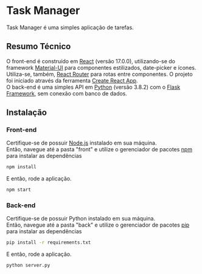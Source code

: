 # Task Manager
Task Manager é uma simples aplicação de tarefas.

## Resumo Técnico
O front-end é construído em [React](https://reactjs.org/) (versão 17.0.0), utilizando-se do framework [Material-UI](https://material-ui.com/) para componentes estilizados, date-picker e ícones. Utiliza-se, também, [React Router](https://reactrouter.com/) para rotas entre componentes. O projeto foi iniciado através da ferramenta [Create React App](https://github.com/facebook/create-react-app).  
O back-end é uma simples API em [Python](https://www.python.org/) (versão 3.8.2) com o [Flask Framework](https://flask.palletsprojects.com/en/1.1.x/), sem conexão com banco de dados.

## Instalação
### Front-end
Certifique-se de possuir [Node.js](https://nodejs.org/en/) instalado em sua máquina.  
Então, navegue até a pasta "front" e utilize o gerenciador de pacotes [npm](https://www.npmjs.com/) para instalar as dependências
```bash
npm install
```

E então, rode a aplicação.

```bash
npm start
```
### Back-end
Certifique-se de possuir Python instalado em sua máquina.  
Então, navegue até a pasta "back" e utilize o gerenciador de pacotes [pip](https://pypi.org/project/pip/) para instalar as dependências
```bash
pip install -r requirements.txt
```
E então, rode a aplicação.
```bash
python server.py
```
